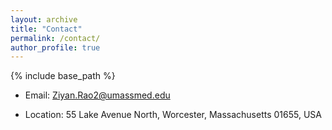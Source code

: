 ```yaml
---
layout: archive
title: "Contact"
permalink: /contact/
author_profile: true
---
```


{% include base_path %}

- Email: Ziyan.Rao2@umassmed.edu 
<!-- raoziyan@pku.edu.cn -->
- Location: 55 Lake Avenue North, Worcester, Massachusetts 01655, USA 
<!-- No.38, Xueyuan Road, Haidian District, Beijing 100191, China -->
